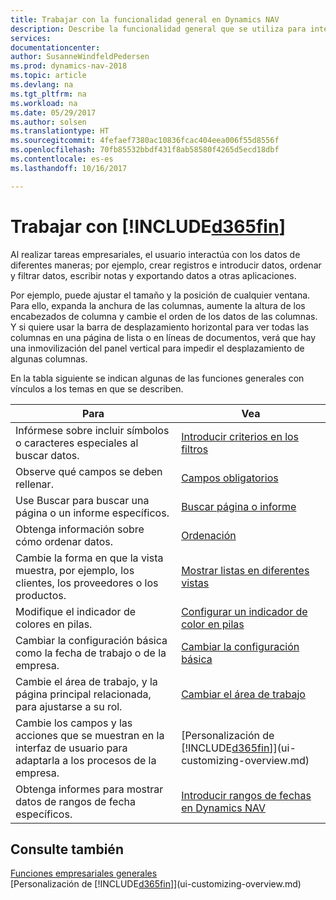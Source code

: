 ```yaml
---
title: Trabajar con la funcionalidad general en Dynamics NAV
description: Describe la funcionalidad general que se utiliza para interactuar con los datos en Dynamics NAV, como introducir valores, ordenar datos y cambiar de vista.
services: 
documentationcenter: 
author: SusanneWindfeldPedersen
ms.prod: dynamics-nav-2018
ms.topic: article
ms.devlang: na
ms.tgt_pltfrm: na
ms.workload: na
ms.date: 05/29/2017
ms.author: solsen
ms.translationtype: HT
ms.sourcegitcommit: 4fefaef7380ac10836fcac404eea006f55d8556f
ms.openlocfilehash: 70fb85532bbdf431f8ab58580f4265d5ecd18dbf
ms.contentlocale: es-es
ms.lasthandoff: 10/16/2017

---
```

# <a name="working-with-included365finincludesd365finlongmdmd"></a>Trabajar con [!INCLUDE[d365fin](includes/d365fin_long_md.md)]
Al realizar tareas empresariales, el usuario interactúa con los datos de diferentes maneras; por ejemplo, crear registros e introducir datos, ordenar y filtrar datos, escribir notas y exportando datos a otras aplicaciones.

Por ejemplo, puede ajustar el tamaño y la posición de cualquier ventana. Para ello, expanda la anchura de las columnas, aumente la altura de los encabezados de columna y cambie el orden de los datos de las columnas. Y si quiere usar la barra de desplazamiento horizontal para ver todas las columnas en una página de lista o en líneas de documentos, verá que hay una inmovilización del panel vertical para impedir el desplazamiento de algunas columnas.

En la tabla siguiente se indican algunas de las funciones generales con vínculos a los temas en que se describen.

| Para | Vea |
| --- | --- |
| Infórmese sobre incluir símbolos o caracteres especiales al buscar datos. |[Introducir criterios en los filtros](ui-enter-criteria-filters.md) |
| Observe qué campos se deben rellenar. |[Campos obligatorios](ui-mandatory-fields.md) |
| Use Buscar para buscar una página o un informe específicos. |[Buscar página o informe](ui-search.md) |
| Obtenga información sobre cómo ordenar datos. |[Ordenación](ui-sorting.md) |
| Cambie la forma en que la vista muestra, por ejemplo, los clientes, los proveedores o los productos. |[Mostrar listas en diferentes vistas](across-display-lists-different-views.md) |
| Modifique el indicador de colores en pilas. |[Configurar un indicador de color en pilas](ui-how-setup-colored-indicator-cues.md) |
| Cambiar la configuración básica como la fecha de trabajo o de la empresa. |[Cambiar la configuración básica](ui-change-basic-settings.md) |
| Cambie el área de trabajo, y la página principal relacionada, para ajustarse a su rol. |[Cambiar el área de trabajo](change-role.md) |
| Cambie los campos y las acciones que se muestran en la interfaz de usuario para adaptarla a los procesos de la empresa. |[Personalización de [!INCLUDE[d365fin](includes/d365fin_md.md)]](ui-customizing-overview.md) |
| Obtenga informes para mostrar datos de rangos de fecha específicos. |[Introducir rangos de fechas en Dynamics NAV](ui-enter-date-ranges.md) |

## <a name="see-also"></a>Consulte también
[Funciones empresariales generales](ui-across-business-areas.md)  
[Personalización de [!INCLUDE[d365fin](includes/d365fin_md.md)]](ui-customizing-overview.md)  

## 

